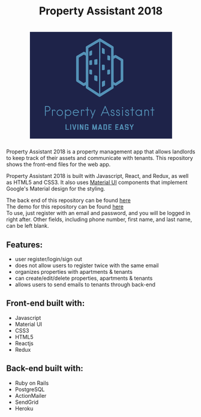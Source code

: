 <h1 align=center>Property Assistant 2018</h1>
<h1 align=center><img src="/src/images/logo.png" alt="Property Assistant 2018 logo" /></h1>

Property Assistant 2018 is a property management app that allows landlords to keep track of their assets and communicate with tenants. This repository shows the front-end files for the web app.

Property Assistant 2018 is built with Javascript, React, and Redux, as well as HTML5 and CSS3. It also uses [Material UI](https://material-ui.com/) components that implement Google's Material design for the styling.

The back end of this repository can be found [here](https://github.com/flored27/Property-Assistant-Backend)<br/>
The demo for this repository can be found [here](https://property-assistant-2018.herokuapp.com/)<br/>
To use, just register with an email and password, and you will be logged in right after. Other fields, including phone number, first name, and last name, can be left blank.

## Features:
* user register/login/sign out
* does not allow users to register twice with the same email
* organizes properties with apartments & tenants
* can create/edit/delete properties, apartments & tenants
* allows users to send emails to tenants through back-end

## Front-end built with:
* Javascript
* Material UI
* CSS3
* HTML5
* Reactjs
* Redux

## Back-end built with:
* Ruby on Rails
* PostgreSQL
* ActionMailer
* SendGrid
* Heroku
